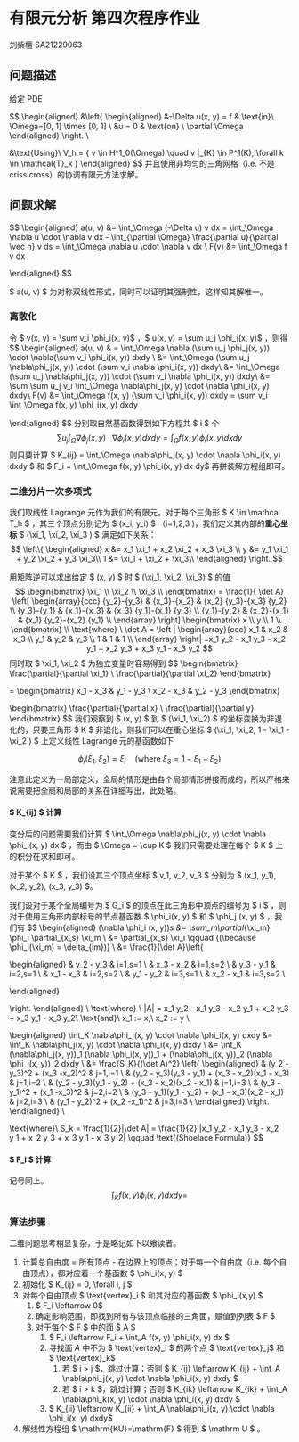 # 有限元分析 第四次程序作业

刘紫檀 SA21229063

## 问题描述

给定 PDE

$$
\begin{aligned}
&\left\{
\begin{aligned}
&-\Delta u(x, y) = f & \text{in}\ \Omega=[0, 1] \times [0, 1] \\
&u = 0 & \text{on} \ \partial \Omega
\end{aligned}
\right.
\\

&\text{Using}\ V_h = \{ v \in H^1_0(\Omega) \quad v |_{K} \in P^1(K), \forall k \in \mathcal{T}_k \}
\end{aligned}
$$
并且使用非均匀的三角网格（i.e. 不是 criss cross）的协调有限元方法求解。



## 问题求解

$$
\begin{aligned}
a(u, v) &= \int_\Omega (-\Delta u) v  dx = \int_\Omega \nabla u \cdot \nabla v dx - \int_{\partial \Omega} \frac{\partial u}{\partial \vec n} v ds = \int_\Omega \nabla u \cdot \nabla v dx \\
F(v) &= \int_\Omega f v dx

\end{aligned}
$$

$ a(u, v) $ 为对称双线性形式，同时可以证明其强制性，这样知其解唯一。

### 离散化

令 $ v(x, y) = \sum v_i \phi_i(x, y)$ ，$ u(x, y) = \sum u_j \phi_j(x, y)$ ，则得
$$
\begin{aligned}
a(u, v) & = \int_\Omega \nabla (\sum u_j \phi_j(x, y)) \cdot \nabla(\sum v_i \phi_i(x, y)) dxdy \\
&= \int_\Omega  (\sum u_j \nabla\phi_j(x, y)) \cdot (\sum v_i \nabla \phi_i(x, y)) dxdy\\
&= \int_\Omega  (\sum u_j \nabla\phi_j(x, y)) \cdot (\sum v_i \nabla \phi_i(x, y)) dxdy\\
&= \sum \sum u_j v_i  \int_\Omega \nabla\phi_j(x, y) \cdot \nabla \phi_i(x, y) dxdy\\
F(v) &= \int_\Omega f(x, y) (\sum v_i \phi_i(x, y)) dxdy = \sum v_i \int_\Omega f(x, y) \phi_i(x, y) dxdy

\end{aligned}
$$
分别取自然基函数得到如下方程共 $ i $ 个
$$
\sum u_j  \int_\Omega \nabla\phi_j(x, y) \cdot \nabla \phi_i(x, y) dxdy =  \int_\Omega f(x, y) \phi_i(x, y) dxdy
$$
则只要计算 $ K_{ij} = \int_\Omega \nabla\phi_j(x, y) \cdot \nabla \phi_i(x, y) dxdy $ 和 $ F_i = \int_\Omega f(x, y) \phi_i(x, y) dx dy$ 再拼装解方程组即可。

### 二维分片一次多项式

我们取线性 Lagrange 元作为我们的有限元。对于每个三角形 $ K \in \mathcal T_h $ ，其三个顶点分别记为 $ (x_i, y_i) $ （i=1,2,3 )，我们定义其内部的**重心坐标** $ (\xi_1, \xi_2, \xi_3 ) $ 满足如下关系：
$$
\left\{
\begin{aligned}
x &= x_1 \xi_1 + x_2 \xi_2 + x_3 \xi_3 \\
y &= y_1 \xi_1 + y_2 \xi_2 + y_3 \xi_3\\
1 &= \xi_1 + \xi_2 + \xi_3\\
\end{aligned}
\right.
$$

用矩阵逆可以求出给定 $ (x, y) $ 时 $ (\xi_1, \xi_2, \xi_3) $ 的值
$$
\begin{bmatrix}
\xi_1 \\
\xi_2 \\
\xi_3 \\
\end{bmatrix} =
\frac{1}{ \det A}
\left[
\begin{array}{ccc}
 {y_2}-{y_3} & {x_3}-{x_2} & {x_2} {y_3}-{x_3} {y_2} \\
 {y_3}-{y_1} & {x_1}-{x_3} & {x_3} {y_1}-{x_1} {y_3} \\
 {y_1}-{y_2} & {x_2}-{x_1} & {x_1} {y_2}-{x_2} {y_1} \\
\end{array}
\right]
\begin{bmatrix}
x \\
y \\
1 \\
\end{bmatrix} \\
\text{where} \ 
\det A = 
\left |
\begin{array}{ccc}
 x_1 & x_2 & x_3 \\
 y_1 & y_2 & y_3 \\
 1   & 1   & 1 \\
\end{array}
\right|
 =x_1 y_2 - x_1 y_3 - x_2 y_1 + x_2 y_3 + x_3 y_1 - x_3 y_2
$$
同时取 $ \xi_1, \xi_2 $ 为独立变量时容易得到
$$
\begin{bmatrix}
\frac{\partial}{\partial \xi_1} \\ 
\frac{\partial}{\partial \xi_2}
\end{bmatrix}

= 
\begin{bmatrix}
x_1 - x_3 & y_1 - y_3 \\ 
x_2 - x_3 & y_2 - y_3
\end{bmatrix}

\begin{bmatrix}
\frac{\partial}{\partial x} \\ 
\frac{\partial}{\partial y}
\end{bmatrix}
$$
我们观察到 $ (x, y) $ 到 $ (\xi_1, \xi_2) $ 的坐标变换为非退化的，只要三角形 $ K $ 非退化，则我们可以在重心坐标 $ (\xi_1, \xi_2, 1 - \xi_1 - \xi_2 ) $ 上定义线性 Lagrange 元的基函数如下

$$
\phi_i(\xi_1, \xi_2) = \xi_i \quad (\text{where} \ \xi_3 = 1 - \xi_1 - \xi_2)
$$

注意此定义为一局部定义，全局的情形是由各个局部情形拼接而成的，所以严格来说需要把全局和局部的关系在详细写出，此处略。

#### $ K_{ij} $ 计算

变分后的问题需要我们计算 $  \int_\Omega \nabla\phi_j(x, y) \cdot \nabla \phi_i(x, y) dx $ ，而由 $ \Omega = \cup K $ 我们只需要处理在每个 $ K $ 上的积分在求和即可。

对于某个 $ K $ ，我们设其三个顶点坐标 $ v_1, v_2, v_3 $ 分别为 $  (x_1, y_1), (x_2, y_2), (x_3, y_3) $。

我们设对于某个全局编号为 $ G_i $ 的顶点在此三角形中顶点的编号为 $ i $ ，则对于使用三角形内部标号的节点基函数 $ \phi_i(x, y) $ 和 $ \phi_j (x, y) $ ，我们有
$$
\begin{aligned}
(\nabla \phi_i (x, y))_s &= \sum_m\partial_{\xi_m} \phi_i \partial_{x_s} \xi_m \\
&= \partial_{x_s} \xi_i \qquad {(\because \phi_i(\xi_m) = \delta_{im})} \\
&= \frac{1}{\det A}\left\{

\begin{aligned}
& y_2 - y_3 & i=1,s=1 \\
& x_3 - x_2 & i=1,s=2 \\
& y_3 - y_1 & i=2,s=1 \\
& x_1 - x_3 & i=2,s=2 \\
& y_1 - y_2 & i=3,s=1 \\
& x_2 - x_1 & i=3,s=2 \\

\end{aligned}

\right.
\end{aligned}
\\
\text{where} \ |A| = x_1 y_2 - x_1 y_3 - x_2 y_1 + x_2 y_3 + x_3 y_1 - x_3 y_2\ \text{and}\ x_1 := x,\ x_2 := y
\\

\begin{aligned}
\int_K \nabla\phi_j(x, y) \cdot \nabla \phi_i(x, y) dxdy &= \int_K \nabla\phi_j(x, y) \cdot \nabla \phi_i(x, y) dxdy \\
&= \int_K (\nabla\phi_j(x, y))_1 (\nabla \phi_i(x, y))_1 + (\nabla\phi_j(x, y))_2 (\nabla \phi_i(x, y))_2 dxdy \\ 
&= \frac{S_K}{(\det A)^2} \left\{
\begin{aligned}
& (y_2 - y_3)^2 + (x_3 -x_2)^2 & j=1,i=1 \\
& (y_2 - y_3)(y_3 - y_1) + (x_3 - x_2)(x_1 - x_3) & j=1,i=2 \\ 
& (y_2 - y_3)(y_1 - y_2) + (x_3 - x_2)(x_2 - x_1) & j=1,i=3 \\
& (y_3 - y_1)^2 + (x_1 -x_3)^2 & j=2,i=2 \\
& (y_3 - y_1)(y_1 - y_2) + (x_1 - x_3)(x_2 - x_1) & j=2,i=3 \\
& (y_1 - y_2)^2 + (x_2 -x_1)^2 & j=3,i=3 \\
\end{aligned}
\right.
\end{aligned}
\\

\text{where}\ S_k = \frac{1}{2}|\det A| = \frac{1}{2} |x_1 y_2 - x_1 y_3 - x_2 y_1 + x_2 y_3 + x_3 y_1 - x_3 y_2| \qquad \text{(Shoelace Formula)}
$$

#### $ F_i $ 计算

记号同上。
$$
\int_K f(x, y) \phi_i(x, y) dxdy = 
$$


### 算法步骤

二维问题思考稍显复杂，于是略记如下以飨读者。

1. 计算总自由度 = 所有顶点 - 在边界上的顶点；对于每一个自由度（i.e. 每个自由顶点），都对应着一个基函数 $ \phi_i(x, y) $
2. 初始化 $ K_{ij} = 0, \forall i, j $
3. 对每个自由顶点 $ \text{vertex}_i $ 和其对应的基函数 $ \phi_i(x,y) $ 
   1. $ F_i \leftarrow 0$
   2. 确定影响范围，即找到所有与该顶点临接的三角面，赋值到列表 $ F $
   3. 对于每个 $ F $ 中的面 $ A $
      1.  $ F_i \leftarrow F_i + \int_A f(x, y) \phi_i(x, y) dx $
      2. 寻找面 $A$ 中不为 $ \text{vertex}_i $ 的两个点 $ \text{vertex}_j$ 和  $ \text{vertex}_k$ 
         1. 若 $ i > j $，跳过计算；否则 $ K_{ij} \leftarrow K_{ij} + \int_A \nabla\phi_j(x, y) \cdot \nabla \phi_i(x, y) dxdy $ 
         2. 若 $ i > k $，跳过计算；否则 $ K_{ik} \leftarrow K_{ik} + \int_A \nabla\phi_k(x, y) \cdot \nabla \phi_i(x, y) dxdy $ 
      3. $ K_{ii} \leftarrow K_{ii} + \int_A \nabla\phi_i(x, y) \cdot \nabla \phi_i(x, y) dxdy$ 
4. 解线性方程组 $ \mathrm{KU}=\mathrm{F} $ 得到 $ \mathrm U $ 。